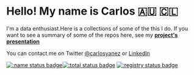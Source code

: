 # Hello! My name is Carlos 🇦🇺 🇨🇱

I'm a data enthusiast.Here is a collections of some of the this I do.
If you want to see a summary of some of the repos here, see my **[project's presentation](https://carlosyanez.github.io/projects)**

You can contact me on Twitter [@carlosyanez](https://twitter.com/carlosyanez) or [LinkedIn](https://www.linkedin.com/in/carlosyanez/)

[![:name status badge](https://carlosyanez.r-universe.dev/badges/:name)](https://carlosyanez.r-universe.dev)[![:total status badge](https://carlosyanez.r-universe.dev/badges/:total)](https://carlosyanez.r-universe.dev) [![:registry status badge](https://carlosyanez.r-universe.dev/badges/:registry)](https://carlosyanez.r-universe.dev) 
